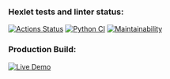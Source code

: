 ### Hexlet tests and linter status:
[![Actions Status](https://github.com/AlishaEvergreen/python-project-83/actions/workflows/hexlet-check.yml/badge.svg)](https://github.com/AlishaEvergreen/python-project-83/actions)
[![Python CI](https://github.com/AlishaEvergreen/python-project-83/actions/workflows/pyci.yml/badge.svg)](https://github.com/AlishaEvergreen/python-project-83/actions/workflows/pyci.yml)
[![Maintainability](https://api.codeclimate.com/v1/badges/55d96be536cab6c6262b/maintainability)](https://codeclimate.com/github/AlishaEvergreen/python-project-83/maintainability)

### Production Build: 
[![Live Demo](https://img.shields.io/badge/Live_Demo-Available-blue)](https://python-project-83-kqoq.onrender.com)